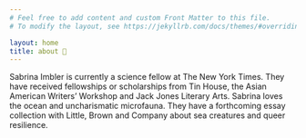 ```yaml
---
# Feel free to add content and custom Front Matter to this file.
# To modify the layout, see https://jekyllrb.com/docs/themes/#overriding-theme-defaults

layout: home
title: about 🐛
---
```


Sabrina Imbler is currently a science fellow at The New York Times. They have received fellowships or scholarships from Tin House, the Asian American Writers’ Workshop and Jack Jones Literary Arts. Sabrina loves the ocean and uncharismatic microfauna. They have a forthcoming essay collection with Little, Brown and Company about sea creatures and queer resilience.
